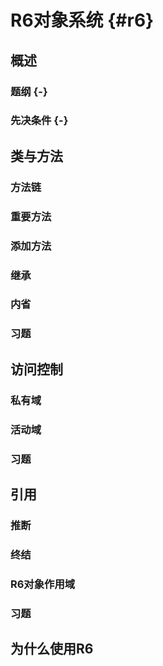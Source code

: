# R6对象系统 {#r6}

## 概述

### 题纲 {-}

### 先决条件 {-}

## 类与方法

### 方法链

### 重要方法

### 添加方法

### 继承

### 内省

### 习题

## 访问控制

### 私有域

### 活动域

### 习题

## 引用

### 推断

### 终结

### R6对象作用域

### 习题

## 为什么使用R6

